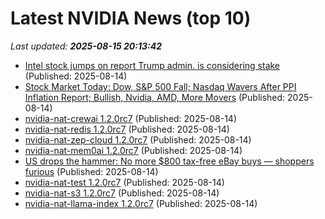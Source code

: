 # Latest NVIDIA News (top 10)
_Last updated: **2025-08-15 20:13:42**_

- [Intel stock jumps on report Trump admin. is considering stake](https://finance.yahoo.com/video/intel-stock-jumps-report-trump-200947477.html) (Published: 2025-08-14)
- [Stock Market Today: Dow, S&P 500 Fall; Nasdaq Wavers After PPI Inflation Report; Bullish, Nvidia, AMD, More Movers](https://biztoc.com/x/cf18ad636f9a1806) (Published: 2025-08-14)
- [nvidia-nat-crewai 1.2.0rc7](https://pypi.org/project/nvidia-nat-crewai/1.2.0rc7/) (Published: 2025-08-14)
- [nvidia-nat-redis 1.2.0rc7](https://pypi.org/project/nvidia-nat-redis/1.2.0rc7/) (Published: 2025-08-14)
- [nvidia-nat-zep-cloud 1.2.0rc7](https://pypi.org/project/nvidia-nat-zep-cloud/1.2.0rc7/) (Published: 2025-08-14)
- [nvidia-nat-mem0ai 1.2.0rc7](https://pypi.org/project/nvidia-nat-mem0ai/1.2.0rc7/) (Published: 2025-08-14)
- [US drops the hammer: No more $800 tax-free eBay buys — shoppers furious](https://economictimes.indiatimes.com/news/international/us/us-ends-tax-free-shipping-rule-no-more-800-tax-free-shopping-ebay-etsy-temu-shein-online-shopping-latest-news/articleshow/123312468.cms) (Published: 2025-08-14)
- [nvidia-nat-test 1.2.0rc7](https://pypi.org/project/nvidia-nat-test/1.2.0rc7/) (Published: 2025-08-14)
- [nvidia-nat-s3 1.2.0rc7](https://pypi.org/project/nvidia-nat-s3/1.2.0rc7/) (Published: 2025-08-14)
- [nvidia-nat-llama-index 1.2.0rc7](https://pypi.org/project/nvidia-nat-llama-index/1.2.0rc7/) (Published: 2025-08-14)
